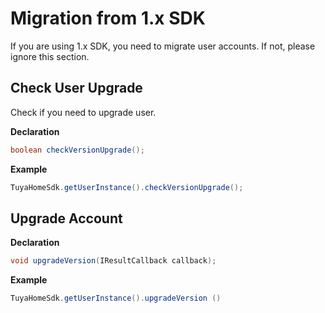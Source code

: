 # Migration from 1.x SDK

If you are using 1.x SDK, you need to migrate user accounts. If not, please ignore this section.

## Check User Upgrade

Check if you need to upgrade user.

**Declaration**

```java
boolean checkVersionUpgrade();
```

**Example**

```java
TuyaHomeSdk.getUserInstance().checkVersionUpgrade();
```

## Upgrade Account
**Declaration**

```java
void upgradeVersion(IResultCallback callback);
```
**Example**

```java
TuyaHomeSdk.getUserInstance().upgradeVersion ()
```